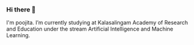 ### Hi there 👋
I'm poojita. 
I’m currently studying at Kalasalingam Academy of Research and Education under the stream Artificial Intelligence and Machine Learning.


